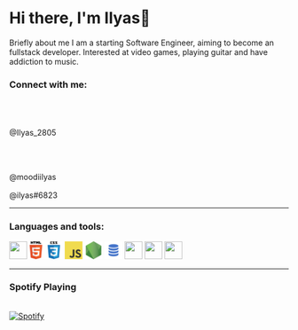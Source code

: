 # Hi there, I'm Ilyas👋
Briefly about me I am a starting Software Engineer, aiming to become an fullstack developer. Interested at video games, playing guitar and have addiction to music. 
### Connect with me:
@Ilyas_2805 <img height="16" width="16" style="margin:50px;" src="https://cdn-icons-png.flaticon.com/512/2111/2111644.png"/>

@moodiilyas <img height="16" width="16" src="https://cdn-icons-png.flaticon.com/512/174/174855.png" />

@ilyas#6823 <img height="16" width="16" src="https://cdn-icons-png.flaticon.com/512/5968/5968756.png" />



---

### Languages and tools:
<img height="32" width="32" src="https://code.visualstudio.com/assets/images/code-stable.png" /><img height="32" width="32" src="https://raw.githubusercontent.com/github/explore/80688e429a7d4ef2fca1e82350fe8e3517d3494d/topics/html/html.png" /><img height="32" width="32" src="https://raw.githubusercontent.com/github/explore/80688e429a7d4ef2fca1e82350fe8e3517d3494d/topics/css/css.png" />
<img height="32" width="32" src="https://raw.githubusercontent.com/github/explore/80688e429a7d4ef2fca1e82350fe8e3517d3494d/topics/javascript/javascript.png" />
<img height="32" width="32" src="https://raw.githubusercontent.com/github/explore/80688e429a7d4ef2fca1e82350fe8e3517d3494d/topics/nodejs/nodejs.png" />
<img height="32" width="32" src="https://raw.githubusercontent.com/github/explore/80688e429a7d4ef2fca1e82350fe8e3517d3494d/topics/sql/sql.png" />
<img height="32" width="32" src="https://cdn-icons-png.flaticon.com/512/5968/5968282.png" />
<img height="32" width="32" src="https://img.icons8.com/color/344/spring-logo.png" />
<img height="32" width="32" src="https://simpleicons.org/icons/github.svg" />





---
### Spotify Playing
&nbsp; <br> [![Spotify](https://spotify-now-playing-ilyas2805.vercel.app/api/spotify?background_color=0d1117&border_color=ffffff)](https://open.spotify.com/user/txxrori7wkihr6bgp86n21eu7)

